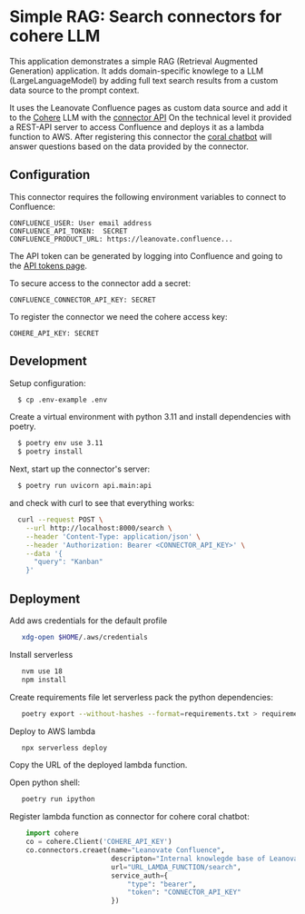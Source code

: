 # Simple RAG: Search connectors for cohere LLM 


This application demonstrates a simple RAG (Retrieval Augmented Generation) application. 
It adds domain-specific knowlege to a LLM (LargeLanguageModel) by adding full text search results 
from a custom data source to the prompt context.

It uses the Leanovate Confluence pages as custom data source and add it to the [Cohere](https://cohere.com/) LLM with the [connector API](https://docs.cohere.com/docs/connectors)
On the technical level it provided a REST-API server to access Confluence and deploys it as a lambda function to AWS.
After registering this connector the [coral chatbot](https://coral.cohere.com/) will answer questions based on the data provided by the connector. 

## Configuration

This connector requires the following environment variables to connect to Confluence:

```
CONFLUENCE_USER: User email address
CONFLUENCE_API_TOKEN:  SECRET
CONFLUENCE_PRODUCT_URL: https://leanovate.confluence...
```
The API token can be generated by logging into Confluence and going
to the [API tokens page](https://id.atlassian.com/manage-profile/security/api-tokens).

To secure access to the connector add a secret:
```
CONFLUENCE_CONNECTOR_API_KEY: SECRET
```

To register the connector we need the cohere access key:

```
COHERE_API_KEY: SECRET
```

## Development

Setup configuration:

```bash
  $ cp .env-example .env
```

Create a virtual environment with python 3.11 and install dependencies with poetry.

```bash
  $ poetry env use 3.11
  $ poetry install 
```

Next, start up the connector's server:

```bash
  $ poetry run uvicorn api.main:api

```

and check with curl to see that everything works:

```bash
  curl --request POST \
    --url http://localhost:8000/search \
    --header 'Content-Type: application/json' \
    --header 'Authorization: Bearer <CONNECTOR_API_KEY>' \
    --data '{
      "query": "Kanban"
    }'
```

## Deployment

Add aws credentials for the default profile
```bash
   xdg-open $HOME/.aws/credentials
```

Install serverless
```bash
   nvm use 18
   npm install
```

Create requirements file let serverless pack the python dependencies:
```bash
   poetry export --without-hashes --format=requirements.txt > requirements.txt
```

Deploy to AWS lambda
```bash
   npx serverless deploy
```
Copy the URL of the deployed lambda function.

Open python shell:
```bash
   poetry run ipython
```

Register lambda function as connector for cohere coral chatbot:
```python
    import cohere
    co = cohere.Client('COHERE_API_KEY')
    co.connectors.creaet(name="Leanovate Confluence",
                         descripton="Internal knowlegde base of Leanovate",
                         url="URL_LAMDA_FUNCTION/search",
                         service_auth={
                             "type": "bearer",
                             "token": "CONNECTOR_API_KEY"
                         })
```